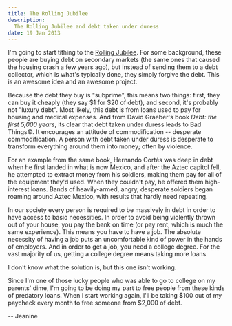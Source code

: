 ```yaml
---
title: The Rolling Jubilee
description:
  The Rolling Jubilee and debt taken under duress
date: 19 Jan 2013
---
```


I'm going to start tithing to the [Rolling Jubilee][].  For some background, these people are buying debt on secondary markets (the same ones that caused the housing crash a few years ago), but instead of sending them to a debt collector, which is what's typically done, they simply forgive the debt.  This is an awesome idea and an awesome project.

Because the debt they buy is "subprime", this means two things: first, they can buy it cheaply (they say $1 for $20 of debt), and second, it's probably not "luxury debt".  Most likely, this debt is from loans used to pay for housing and medical expenses.  And from David Graeber's book *Debt: the first 5,000 years*, its clear that debt taken under duress leads to Bad Things&copy;.  It encourages an attitude of commodification -- desperate commodification.  A person with debt taken under duress is desperate to transform everything around them into money; often by violence.

<!--fold-->

For an example from the same book, Hernando Cortés was deep in debt when he first landed in what is now Mexico, and after the Aztec capitol fell, he attempted to extract money from his soldiers, making them pay for all of the equipment they'd used.  When they couldn't pay, he offered them high-interest loans.  Bands of heavily-armed, angry, desperate soldiers began roaming around Aztec Mexico, with results that hardly need repeating.

In our society every person is required to be massively in debt in order to have access to basic necessities.  In order to avoid being violently thrown out of your house, you pay the bank on time (or pay rent, which is much the same experience).  This means you have to have a job.  The absolute necessity of having a job puts an uncomfortable kind of power in the hands of employers.  And in order to get a job, you need a college degree.  For the vast majority of us, getting a college degree means taking more loans.

I don't know what the solution is, but this one isn't working.

Since I'm one of those lucky people who was able to go to college on my parents' dime, I'm going to be doing my part to free people from these kinds of predatory loans.  When I start working again, I'll be taking $100 out of my paycheck every month to free someone from $2,000 of debt.

-- Jeanine

[rolling jubilee]: http://rollingjubilee.org/ "The Rolling Jubilee"
